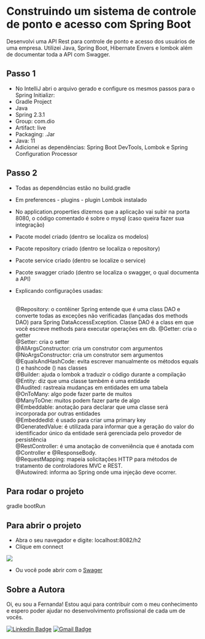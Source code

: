 # Construindo um sistema de controle de ponto e acesso com Spring Boot
Desenvolvi uma API Rest para controle de ponto e acesso dos usuários de uma empresa. Utilizei Java, Spring Boot, Hibernate Envers e lombok além de documentar toda a API com Swagger.

## Passo 1 
- No IntelliJ abri o arquivo gerado e configure os mesmos passos para o Spring Initializr: 
- Gradle Project 
- Java
- Spring 2.3.1
- Group: com.dio
- Artifact: live
- Packaging: .Jar
- Java: 11
- Adicionei as dependências: Spring Boot DevTools, Lombok e Spring Configuration Processor

## Passo 2 
- Todas as dependências estão no build.gradle <br>
- Em preferences - plugins - plugin Lombok instalado <br>
- No application.properties dizemos que a aplicação vai subir na porta 8080, o código comentado é sobre o mysql (caso queira fazer sua integração) <br>
- Pacote model criado (dentro se localiza os modelos) <br>
- Pacote repository criado (dentro se localiza o repository) <br>
- Pacote service criado (dentro se localize o service) <br>
- Pacote swagger criado (dentro se localiza o swagger, o qual documenta a API)
- Explicando configurações usadas: <br> <br>

  @Repository: o contêiner Spring entende que é uma class DAO e converte todas as exceções não verificadas (lançadas dos methods DAO) para Spring DataAccessException. Classe DAO é a class em que você escreve methods para executar operações em db.
  @Getter: cria o getter <br>
  @Setter: cria o setter <br>
  @AllArgsConstructor: cria um construtor com argumentos <br>
  @NoArgsConstructor: cria um construtor sem argumentos <br>
  @EqualsAndHashCode: evita escrever manualmente os métodos equals () e hashcode () nas classes <br>
  @Builder: ajuda o lombok a traduzir o código durante a compilação <br>
  @Entity: diz que uma classe também é uma entidade <br>
  @Audited: rastreaia mudanças em entidades em uma tabela <br>
  @OnToMany: algo pode fazer parte de muitos <br>
  @ManyToOne: muitos podem fazer parte de algo <br>
  @Embeddable: anotação para declarar que uma classe será incorporada por outras entidades <br>
  @EmbeddedId: é usado para criar uma primary key <br>
  @GeneratedValue: é utilizada para informar que a geração do valor do identificador único da entidade será gerenciada pelo provedor de persistência <br>
  @RestController: é uma anotação de conveniência que é anotada com @Controller e @ResponseBody. <br>
  @RequestMapping: mapeia solicitações HTTP para métodos de tratamento de controladores MVC e REST. <br>
  @Autowired: informa ao Spring onde uma injeção deve ocorrer. <br>
  
## Para rodar o projeto
gradle bootRun

## Para abrir o projeto
- Abra o seu navegador e digite: localhost:8082/h2
- Clique em connect

<img src="image.png">

- Ou você pode abrir com o <a href="http://localhost:8082/swagger-ui.html">Swager</a> 

## Sobre a Autora
Oi, eu sou a Fernanda! Estou aqui para contribuir com o meu conhecimento e espero poder ajudar no desenvolvimento profissional de cada um de vocês.

[![Linkedin Badge](https://img.shields.io/badge/-Fernanda_Maki_Hirose-blue?style=flat-square&logo=Linkedin&logoColor=white&link=https://www.linkedin.com/in/fernanda-maki-hirose-801117208/)](https://www.linkedin.com/in/fernanda-maki-hirose-801117208/)  [![Gmail Badge](https://img.shields.io/badge/-femahi2020@gmail.com-c14438?style=flat-square&logo=Gmail&logoColor=white&link=mailto:femahi2020@gmail.com)](mailto:femahi2020@gmail.com)
